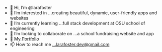 - 👋   Hi, I’m @larafoster
- 👀   I’m interested in ...creating beautiful, dynamic, user-friendly apps and websites
- 🌱   I’m currently learning ...full stack development at OSU school of engineering
- 💞️   I’m looking to collaborate on ...a school fundraising website and app
- 📕   [My Portfolio](https://github.com/larafoster/Portfolio-Project)
- 📫   How to reach me ...larafoster.dev@gmail.com

<!---
larafoster/larafoster is a ✨ special ✨ repository because its `README.md` (this file) appears on your GitHub profile.
You can click the Preview link to take a look at your changes.
--->
